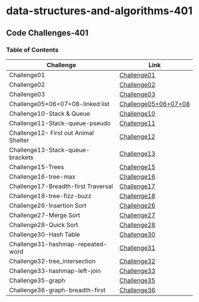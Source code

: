 # data-structures-and-algorithms-401

## Code Challenges-401

### Table of Contents

| Challenge      |   Link  |
| ----------- | ------------|
| Challenge01    |[Challenge01](challenge1/README.md)        |
| Challenge02   | [Challenge02](challenge2/README.md)        |
| Challenge03   | [Challenge03](challenge3/README.md)        |
| Challenge05+06+07+08-linked list   | [Challenge05+06+07+08](challenge5+6+7/lib)        |
| Challenge10-Stack & Queue   | [Challenge10](challenge5+6+7/lib) |
| Challenge11-Stack-queue-pseudo   | [Challenge11](challenge5+6+7/lib) |
| Challenge12- First out Animal Shelter   | [Challenge12](challenge12) |
| Challenge13-Stack-queue-brackets   | [Challenge13](challenge5+6+7/lib) |
| Challenge15-Trees   | [Challenge15](challenge15) |
| Challenge16-tree-max   | [Challenge16](challenge15) |
| Challenge17-Breadth-first Traversal   | [Challenge17](challenge15) |
| Challenge18-tree-fizz-buzz   | [Challenge18](challenge15) |
| Challenge26-Insertion Sort   | [Challenge26](challenge26-insertionSort/BLOG.md) |
| Challenge27-Merge Sort   | [Challenge27](challenge27/BlOG.md) |
| Challenge28-Quick Sort   | [Challenge28](challenge28/README.md) |
| Challenge30-Hash Table   | [Challenge30](challenge30) |
| Challenge31-hashmap-repeated-word   | [Challenge31](challenge30) |
| Challenge32-tree_intersection   | [Challenge32](challenge30) |
| Challenge33-hashmap-left-join  | [Challenge33](challenge30) |
| Challenge35-graph  | [Challenge35](challenge35) |
| Challenge36-graph-breadth-first  | [Challenge36](challenge35) |



